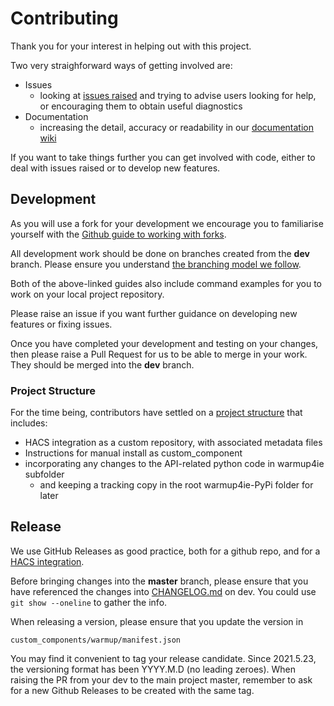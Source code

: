 # Contributing

Thank you for your interest in helping out with this project.

Two very straighforward ways of getting involved are:

* Issues
    * looking at [issues raised](https://github.com/ha-warmup/warmup/issues) and trying to advise users looking for help, or encouraging them to obtain useful diagnostics
* Documentation
    * increasing the detail, accuracy or readability in our [documentation wiki](https://github.com/ha-warmup/warmup/wiki)

If you want to take things further you can get involved with code, 
either to deal with issues raised or to develop new features. 

## Development

As you will use a fork for your development we encourage you to 
familiarise yourself with the [Github guide to working with forks](https://help.github.com/en/github/collaborating-with-issues-and-pull-requests/working-with-forks).
    
All development work should be done on branches created from the **dev** branch. 
Please ensure you understand [the branching model we follow](https://nvie.com/posts/a-successful-git-branching-model/).

Both of the above-linked guides also include command examples for you 
to work on your local project repository. 

Please raise an issue if you want further guidance on developing new features or fixing issues.

Once you have completed your development and testing on your changes, 
then please raise a Pull Request for us to be able to merge in your work. They should be merged into the **dev** branch.

### Project Structure

For the time being, contributors have settled on a 
[project structure](https://github.com/ha-warmup/warmup/issues/50) 
that includes:

* HACS integration as a custom repository, with associated metadata files
* Instructions for manual install as custom_component
* incorporating any changes to the API-related python code in warmup4ie subfolder
	* and keeping a tracking copy in the root warmup4ie-PyPi folder for later


## Release

We use GitHub Releases as good practice, both for a github repo, and for a [HACS integration](https://hacs.xyz/docs/publish/integration/#github-releases-optional).

Before bringing changes into the **master** branch, please ensure that you have referenced the changes into [CHANGELOG.md](CHANGELOG.md) on dev. You could use `git show --oneline` to gather the info.

When releasing a version, please ensure that you update the version in 

```
custom_components/warmup/manifest.json
```

You may find it convenient to tag your release candidate. Since 2021.5.23, the versioning format has been YYYY.M.D (no leading zeroes). When raising the PR from your dev to the main project master, remember to ask for a new Github Releases to be created with the same tag.


